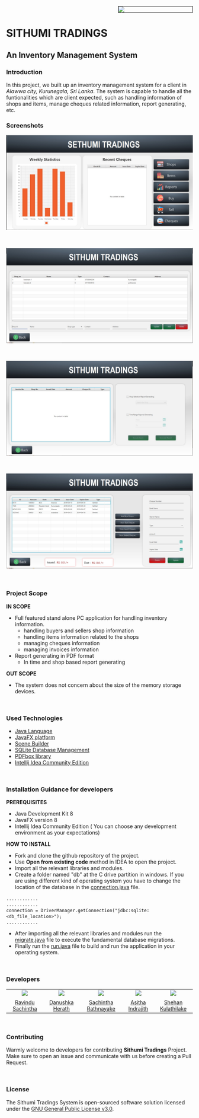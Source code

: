 <div>
<img align="right" style="border: 1px solid black;" src="https://github.com/SKYSYSLK/SithumiTradings/blob/master/readme-assets/logo-01.png" width=200>
</div>
<br>

# SITHUMI TRADINGS
## An Inventory Management System

### Introduction
In this project, we built up an inventory management system for a client in *Alawwa city, Kurunegala, Sri Lanka*. The system is capable to handle all the funtionalities which are client expected, such as handling information of shops and items, manage cheques related information, report generating, etc.

### Screenshots
![Capture01](./readme-assets/capture01.jpg)

<br>

![Capture02](./readme-assets/capture02.jpg)

<br>

![Capture03](./readme-assets/capture03.jpg)

<br>

![Capture04](./readme-assets/capture04.jpg)

<br>

### Project Scope

**IN SCOPE**
- Full featured stand alone PC application for handling inventory information.
  - handling buyers and sellers shop information
  - handling items information related to the shops
  - managing cheques information
  - managing invoices information
- Report generating in PDF format
  - In time and shop based report generating

**OUT SCOPE**
- The system does not concern about the size of the memory storage devices.

<br>

### Used Technologies

- [Java Language](https://www.java.com/en/)
- [JavaFX platform](https://openjfx.io/)
- [Scene Builder](https://gluonhq.com/products/scene-builder/)
- [SQLite Database Management](https://www.sqlite.org/index.html)
- [PDFbox library](https://pdfbox.apache.org/)
- [Intellij Idea Community Edition](https://www.jetbrains.com/idea/download/#section=linux)

<br>

### Installation Guidance for developers

**PREREQUISITES**

- Java Development Kit 8
- JavaFX version 8
- Intellij Idea Community Edition ( You can choose any development environment as your expectations)

**HOW TO INSTALL**

- Fork and clone the github repository of the project.
- Use **Open from existing code** method in IDEA to open the project.
- Import all the relevant libraries and modules.
- Create a folder named "db" at the C drive partition in windows. If you are using different kind of operating system you have to change the location of the database in the [connection.java](https://github.com/SKYSYSLK/sithumiTradings/blob/master/src/models/connection.java) file.

```
............
............
connection = DriverManager.getConnection("jdbc:sqlite:<db_file_location>");
............
```
- After importing all the relevant libraries and modules run the [migrate.java](https://github.com/SKYSYSLK/sithumiTradings/blob/master/src/resources/db/migrate.java) file to execute the fundamental database migrations.
- Finally run the [run.java](https://github.com/SKYSYSLK/sithumiTradings/blob/master/src/run.java) file to build and run the application in your operating system.

<br>

### Developers
<table>
<tr>
<td align="center"><img src="https://avatars0.githubusercontent.com/u/25032998?s=460&v=4" width=100></td>
<td align="center"><img src="https://avatars0.githubusercontent.com/u/12469768?s=400&v=4" width=100></td>
<td align="center"><img src="https://avatars0.githubusercontent.com/u/29378743?s=400&v=4" width=100></td>
<td align="center"><img src="https://avatars1.githubusercontent.com/u/25387297?s=400&v=4" width=100></td>
<td align="center"><img src="https://avatars1.githubusercontent.com/u/13849811?s=400&v=4" width=100></td>
</tr>
<tr>
<td align="center"><a href="https://github.com/RavinduSachintha">Ravindu Sachintha</a></td>
<td align="center"><a href="https://github.com/Danushka96">Danushka Herath</a></td>
<td align="center"><a href="https://github.com/Sacheerc/">Sachintha Rathnayake</a></td>
<td align="center"><a href="https://github.com/AsithaIndrajith">Asitha Indrajith</a></td>
<td align="center"><a href="https://github.com/ShehanKule">Shehan Kulathilake</a></td>
</tr>
</table>

<br>

### Contributing
Warmly welcome to developers for contributing **Sithumi Tradings** Project. Make sure to open an issue and communicate with us before creating a Pull Request.

<br>

### License

The Sithumi Tradings System is open-sourced software solution licensed under the [GNU General Public License v3.0](./LICENSE).

